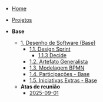 <!-- docs/_sidebar.md -->

- [Home](/README.md)
- [Projetos](/docs/Projeto/Projeto.md)

- **Base**
  - [1. Desenho de Software (Base)](./Base/1.Base.md)
    - [1.1. Design Sprint](./Base/1.1.DesignSprint.md)
      - [1.1.3 Decide](./Base/1.1.3.Decide.md)
    - [1.2. Artefato Generalista](./Base/1.2.ArtefatoGeneralista.md)
    - [1.3. Modelagem BPMN](./Base/1.3.ModelagemBPMN.md)
    - [1.4. Participações - Base](./Base/1.4.ParticipacoesBase.md)
    - [1.5. Iniciativas Extras - Base](./Base/1.5.IniciativasExtras.md)
  - **Atas de reunião**
    - [2025-09-01](./Atas/2025-09-01.md)

